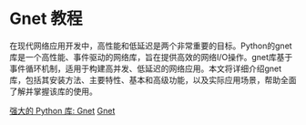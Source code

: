 # Gnet 教程

<show-structure depth="3"/>

在现代网络应用开发中，高性能和低延迟是两个非常重要的目标。Python的gnet库是一个高性能、事件驱动的网络库，旨在提供高效的网络I/O操作。gnet库基于事件循环机制，适用于构建高并发、低延迟的网络应用。本文将详细介绍gnet库，包括其安装方法、主要特性、基本和高级功能，以及实际应用场景，帮助全面了解并掌握该库的使用。


<seealso>
<category ref="ref_docs">
    <a href="https://mp.weixin.qq.com/s/NYUggrqXKcxkvWq0wi-Qzw">强大的 Python 库: Gnet</a>
</category>
<category ref="ref_github">
    <a href="https://github.com/panjf2000/gnet">Gnet</a>
</category>
<category ref="ref_issues">
</category>
<category ref="ref_hf">
</category>
<category ref="ref_ms">
</category>
</seealso>

